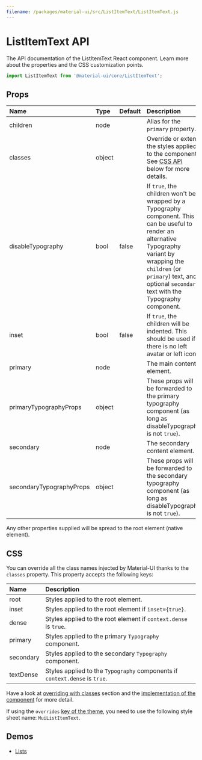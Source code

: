 ```yaml
---
filename: /packages/material-ui/src/ListItemText/ListItemText.js
---
```


<!--- This documentation is automatically generated, do not try to edit it. -->

# ListItemText API

<p class="description">The API documentation of the ListItemText React component. Learn more about the properties and the CSS customization points.</p>

```js
import ListItemText from '@material-ui/core/ListItemText';
```



## Props

| Name | Type | Default | Description |
|:-----|:-----|:--------|:------------|
| <span class="prop-name">children</span> | <span class="prop-type">node</span> |   | Alias for the `primary` property. |
| <span class="prop-name">classes</span> | <span class="prop-type">object</span> |   | Override or extend the styles applied to the component. See [CSS API](#css-api) below for more details. |
| <span class="prop-name">disableTypography</span> | <span class="prop-type">bool</span> | <span class="prop-default">false</span> | If `true`, the children won't be wrapped by a Typography component. This can be useful to render an alternative Typography variant by wrapping the `children` (or `primary`) text, and optional `secondary` text with the Typography component. |
| <span class="prop-name">inset</span> | <span class="prop-type">bool</span> | <span class="prop-default">false</span> | If `true`, the children will be indented. This should be used if there is no left avatar or left icon. |
| <span class="prop-name">primary</span> | <span class="prop-type">node</span> |   | The main content element. |
| <span class="prop-name">primaryTypographyProps</span> | <span class="prop-type">object</span> |   | These props will be forwarded to the primary typography component (as long as disableTypography is not `true`). |
| <span class="prop-name">secondary</span> | <span class="prop-type">node</span> |   | The secondary content element. |
| <span class="prop-name">secondaryTypographyProps</span> | <span class="prop-type">object</span> |   | These props will be forwarded to the secondary typography component (as long as disableTypography is not `true`). |

Any other properties supplied will be spread to the root element (native element).

## CSS

You can override all the class names injected by Material-UI thanks to the `classes` property.
This property accepts the following keys:


| Name | Description |
|:-----|:------------|
| <span class="prop-name">root</span> | Styles applied to the root element.
| <span class="prop-name">inset</span> | Styles applied to the root element if `inset={true}`.
| <span class="prop-name">dense</span> | Styles applied to the root element if `context.dense` is `true`.
| <span class="prop-name">primary</span> | Styles applied to the primary `Typography` component.
| <span class="prop-name">secondary</span> | Styles applied to the secondary `Typography` component.
| <span class="prop-name">textDense</span> | Styles applied to the `Typography` components if `context.dense` is `true`.

Have a look at [overriding with classes](/customization/overrides/#overriding-with-classes) section
and the [implementation of the component](https://github.com/mui-org/material-ui/blob/v3.x/packages/material-ui/src/ListItemText/ListItemText.js)
for more detail.

If using the `overrides` [key of the theme](/customization/themes/#css),
you need to use the following style sheet name: `MuiListItemText`.

## Demos

- [Lists](/demos/lists/)

